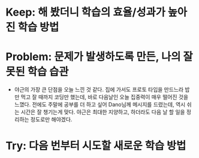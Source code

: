 # Keep: 해 봤더니 학습의 효율/성과가 높아진 학습 방법

# Problem: 문제가 발생하도록 만든, 나의 잘못된 학습 습관

- 야근의 가장 큰 단점을 오늘 느낀 것 같다. 집에 가서도 프로토 타입을 만드느라 밥만 먹고 잘 때까지 코딩만 했는데, 바로 다음날인 오늘 집중력이 매우 떨어진 것을 느꼈다. 전에도 주말에 공부를 더 하고 싶어 Dano님께 메시지를 드렸는데, 역시 쉬는 시간은 잘 챙기는게 맞다. 야근은 최대한 지양하고, 하더라도 다음 날 할 일을 정리하는 정도로만 해야겠다.

# Try: 다음 번부터 시도할 새로운 학습 방법
